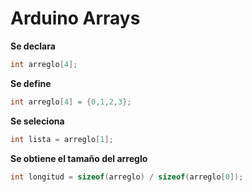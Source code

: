# Arduino Arrays

**Se declara**

```c++
int arreglo[4];
```

**Se define**
```c++
int arreglo[4] = {0,1,2,3};
```

**Se seleciona**
```c++
int lista = arreglo[1];
```

**Se obtiene el tamaño del arreglo**
```c++
int longitud = sizeof(arreglo) / sizeof(arreglo[0]);
```
